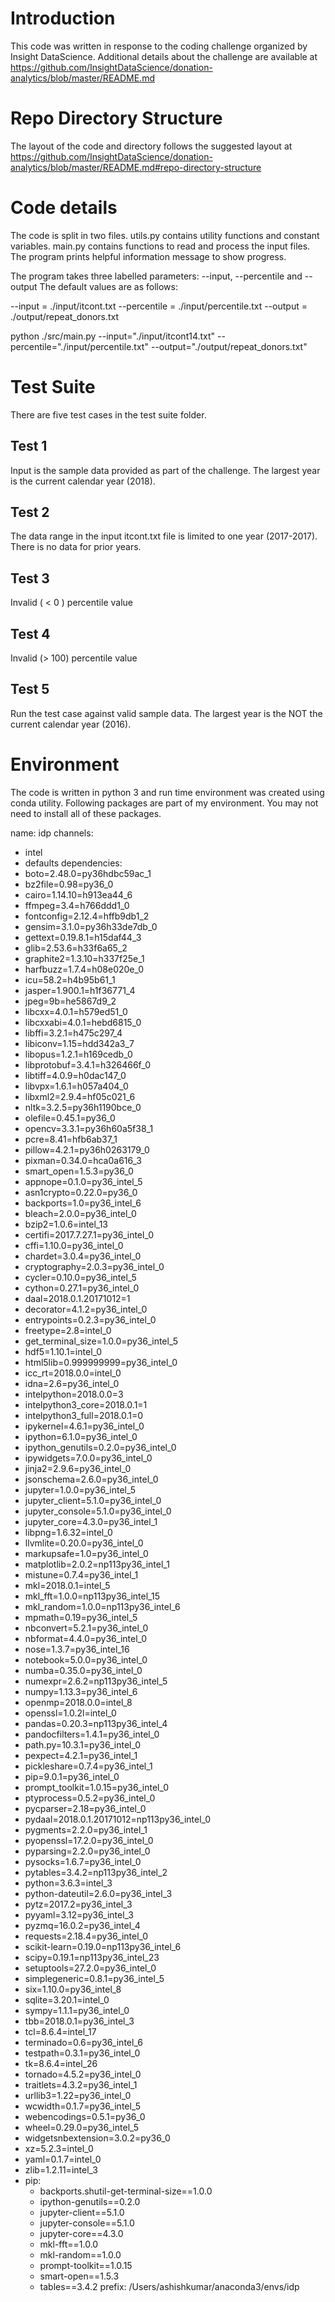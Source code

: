 
# Introduction
This code was written in response to the coding challenge organized by Insight DataScience. Additional details about the challenge are available at https://github.com/InsightDataScience/donation-analytics/blob/master/README.md

# Repo Directory Structure
The layout of the code and directory follows the suggested layout at https://github.com/InsightDataScience/donation-analytics/blob/master/README.md#repo-directory-structure

# Code details
The code is split in two files. utils.py contains utility functions and constant variables. main.py contains functions to read and process the input files. The program prints helpful information message to show progress.

The program takes three labelled parameters: --input, --percentile and --output
The default values are as follows:

--input = ./input/itcont.txt
--percentile = ./input/percentile.txt
--output = ./output/repeat_donors.txt

python ./src/main.py --input="./input/itcont14.txt" --percentile="./input/percentile.txt" --output="./output/repeat_donors.txt"

# Test Suite
There are five test cases in the test suite folder.

## Test 1
Input is the sample data provided as part of the challenge. The largest year is the current calendar year (2018).

## Test 2
The data range in the input itcont.txt file is limited to one year (2017-2017). There is no data for prior years.

## Test 3
Invalid ( < 0 ) percentile value

## Test 4
Invalid (> 100) percentile value

## Test 5
Run the test case against valid sample data. The largest year is the NOT the current calendar year (2016).

# Environment
The code is written in python 3 and run time environment was created using conda utility.
Following packages are part of my environment. You may not need to install all of these packages.

name: idp
channels:
- intel
- defaults
dependencies:
- boto=2.48.0=py36hdbc59ac_1
- bz2file=0.98=py36_0
- cairo=1.14.10=h913ea44_6
- ffmpeg=3.4=h766ddd1_0
- fontconfig=2.12.4=hffb9db1_2
- gensim=3.1.0=py36h33de7db_0
- gettext=0.19.8.1=h15daf44_3
- glib=2.53.6=h33f6a65_2
- graphite2=1.3.10=h337f25e_1
- harfbuzz=1.7.4=h08e020e_0
- icu=58.2=h4b95b61_1
- jasper=1.900.1=h1f36771_4
- jpeg=9b=he5867d9_2
- libcxx=4.0.1=h579ed51_0
- libcxxabi=4.0.1=hebd6815_0
- libffi=3.2.1=h475c297_4
- libiconv=1.15=hdd342a3_7
- libopus=1.2.1=h169cedb_0
- libprotobuf=3.4.1=h326466f_0
- libtiff=4.0.9=h0dac147_0
- libvpx=1.6.1=h057a404_0
- libxml2=2.9.4=hf05c021_6
- nltk=3.2.5=py36h1190bce_0
- olefile=0.45.1=py36_0
- opencv=3.3.1=py36h60a5f38_1
- pcre=8.41=hfb6ab37_1
- pillow=4.2.1=py36h0263179_0
- pixman=0.34.0=hca0a616_3
- smart_open=1.5.3=py36_0
- appnope=0.1.0=py36_intel_5
- asn1crypto=0.22.0=py36_0
- backports=1.0=py36_intel_6
- bleach=2.0.0=py36_intel_0
- bzip2=1.0.6=intel_13
- certifi=2017.7.27.1=py36_intel_0
- cffi=1.10.0=py36_intel_0
- chardet=3.0.4=py36_intel_0
- cryptography=2.0.3=py36_intel_0
- cycler=0.10.0=py36_intel_5
- cython=0.27.1=py36_intel_0
- daal=2018.0.1.20171012=1
- decorator=4.1.2=py36_intel_0
- entrypoints=0.2.3=py36_intel_0
- freetype=2.8=intel_0
- get_terminal_size=1.0.0=py36_intel_5
- hdf5=1.10.1=intel_0
- html5lib=0.999999999=py36_intel_0
- icc_rt=2018.0.0=intel_0
- idna=2.6=py36_intel_0
- intelpython=2018.0.0=3
- intelpython3_core=2018.0.1=1
- intelpython3_full=2018.0.1=0
- ipykernel=4.6.1=py36_intel_0
- ipython=6.1.0=py36_intel_0
- ipython_genutils=0.2.0=py36_intel_0
- ipywidgets=7.0.0=py36_intel_0
- jinja2=2.9.6=py36_intel_0
- jsonschema=2.6.0=py36_intel_0
- jupyter=1.0.0=py36_intel_5
- jupyter_client=5.1.0=py36_intel_0
- jupyter_console=5.1.0=py36_intel_0
- jupyter_core=4.3.0=py36_intel_1
- libpng=1.6.32=intel_0
- llvmlite=0.20.0=py36_intel_0
- markupsafe=1.0=py36_intel_0
- matplotlib=2.0.2=np113py36_intel_1
- mistune=0.7.4=py36_intel_1
- mkl=2018.0.1=intel_5
- mkl_fft=1.0.0=np113py36_intel_15
- mkl_random=1.0.0=np113py36_intel_6
- mpmath=0.19=py36_intel_5
- nbconvert=5.2.1=py36_intel_0
- nbformat=4.4.0=py36_intel_0
- nose=1.3.7=py36_intel_16
- notebook=5.0.0=py36_intel_0
- numba=0.35.0=py36_intel_0
- numexpr=2.6.2=np113py36_intel_5
- numpy=1.13.3=py36_intel_6
- openmp=2018.0.0=intel_8
- openssl=1.0.2l=intel_0
- pandas=0.20.3=np113py36_intel_4
- pandocfilters=1.4.1=py36_intel_0
- path.py=10.3.1=py36_intel_0
- pexpect=4.2.1=py36_intel_1
- pickleshare=0.7.4=py36_intel_1
- pip=9.0.1=py36_intel_0
- prompt_toolkit=1.0.15=py36_intel_0
- ptyprocess=0.5.2=py36_intel_0
- pycparser=2.18=py36_intel_0
- pydaal=2018.0.1.20171012=np113py36_intel_0
- pygments=2.2.0=py36_intel_1
- pyopenssl=17.2.0=py36_intel_0
- pyparsing=2.2.0=py36_intel_0
- pysocks=1.6.7=py36_intel_0
- pytables=3.4.2=np113py36_intel_2
- python=3.6.3=intel_3
- python-dateutil=2.6.0=py36_intel_3
- pytz=2017.2=py36_intel_3
- pyyaml=3.12=py36_intel_3
- pyzmq=16.0.2=py36_intel_4
- requests=2.18.4=py36_intel_0
- scikit-learn=0.19.0=np113py36_intel_6
- scipy=0.19.1=np113py36_intel_23
- setuptools=27.2.0=py36_intel_0
- simplegeneric=0.8.1=py36_intel_5
- six=1.10.0=py36_intel_8
- sqlite=3.20.1=intel_0
- sympy=1.1.1=py36_intel_0
- tbb=2018.0.1=py36_intel_3
- tcl=8.6.4=intel_17
- terminado=0.6=py36_intel_6
- testpath=0.3.1=py36_intel_0
- tk=8.6.4=intel_26
- tornado=4.5.2=py36_intel_0
- traitlets=4.3.2=py36_intel_1
- urllib3=1.22=py36_intel_0
- wcwidth=0.1.7=py36_intel_5
- webencodings=0.5.1=py36_0
- wheel=0.29.0=py36_intel_5
- widgetsnbextension=3.0.2=py36_0
- xz=5.2.3=intel_0
- yaml=0.1.7=intel_0
- zlib=1.2.11=intel_3
- pip:
  - backports.shutil-get-terminal-size==1.0.0
  - ipython-genutils==0.2.0
  - jupyter-client==5.1.0
  - jupyter-console==5.1.0
  - jupyter-core==4.3.0
  - mkl-fft==1.0.0
  - mkl-random==1.0.0
  - prompt-toolkit==1.0.15
  - smart-open==1.5.3
  - tables==3.4.2
prefix: /Users/ashishkumar/anaconda3/envs/idp

